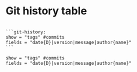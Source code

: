 ﻿# Git history table
<code>
```git-history:
show = "tags" #commits
fields = "date{D}|version|message|author{name}"
```
</code>

```git-history:
show = "tags" #commits
fields = "date{D}|version|message|author{name}"
```